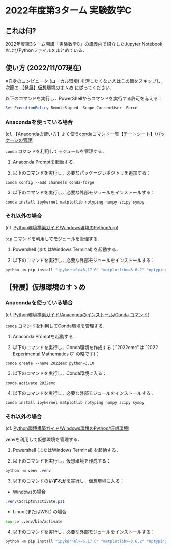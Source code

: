 # 2022年度第3ターム 実験数学C

## これは何?

2022年度第3ターム開講「実験数学C」の講義内で紹介したJupyter NotebookおよびPythonファイルをまとめている．

## 使い方 (2022/11/07現在)

※自身のコンピュータ (ローカル環境) を汚したくない人はこの節をスキップし，次節の [【発展】仮想環境のすゝめ](https://github.com/fumiyanll23/2022-experimental-mathematics-c/tree/main#%E7%99%BA%E5%B1%95%E4%BB%AE%E6%83%B3%E7%92%B0%E5%A2%83%E3%81%AE%E3%81%99%E3%82%9D%E3%82%81) に従ってください．

以下のコマンドを実行し，PowerShellからコマンドを実行する許可を与える：

```powershell
Set-ExecutionPolicy RemoteSigned -Scope CurrentUser -Force
```

### Anacondaを使っている場合

(cf. [【Anacondaの使い方】よく使うcondaコマンド一覧【チートシート】/パッケージの管理](https://hogelog.com/python/conda-command.html#toc7))

`conda` コマンドを利用してモジュールを管理する．

1. Anaconda Promptを起動する．

2. 以下のコマンドを実行し，必要なパッケージレポジトリを追加する：

```terminal
conda config --add channels conda-forge
```

3. 以下のコマンドを実行し，必要な外部モジュールをインストールする：

```terminal
conda install ipykernel matplotlib nptyping numpy scipy sympy
```

### それ以外の場合

(cf. [Python環境構築ガイド/Windows環境のPython/pip](https://www.python.jp/install/windows/pip.html))

`pip` コマンドを利用してモジュールを管理する．

1. Powershell (またはWindows Terminal) を起動する．

2. 以下のコマンドを実行し，必要な外部モジュールをインストールする：

```powershell
python -m pip install "ipykernel>=6.17.0" "matplotlib>=3.6.2" "nptyping>=2.3.1" "numpy>=1.23.4" "scipy>=1.9.3" "sympy>=1.11.1"
```

## 【発展】仮想環境のすゝめ

### Anacondaを使っている場合

(cf. [Python環境構築ガイド/Anacondaのインストール/Conda コマンド](https://www.python.jp/install/anaconda/conda.html))

`conda` コマンドを利用してConda環境を管理する．

1. Anaconda Promptを起動する．

2. 以下のコマンドを実行し，Conda環境を作成する (\``2022emc''は\``2022 Experimental Mathematics C''の略です)：

```terminal
conda create --name 2022emc python=3.10
```

3. 以下のコマンドを実行し，Conda環境に入る：

```terminal
conda activate 2022emc
```

4. 以下のコマンドを実行し，必要な外部モジュールをインストールする：

```terminal
conda install ipykernel matplotlib nptyping numpy scipy sympy
```

### それ以外の場合

(cf. [Python環境構築ガイド/Windows環境のPython/仮想環境](https://www.python.jp/install/windows/venv.html))

venvを利用して仮想環境を管理する．

1. Powershell (またはWindows Terminal) を起動する．

2. 以下のコマンドを実行し，仮想環境を作成する：

```powershell
python -m venv .venv
```

3. 以下のコマンドの**いずれか**を実行し，仮想環境に入る：

- Windowsの場合

```powershell
.venv\Scripts\activate.ps1
```

- Linux (またはWSL) の場合

```bash
source .venv/bin/activate
```

4. 以下のコマンドを実行し，必要な外部モジュールをインストールする：

```powershell
python -m pip install "ipykernel>=6.17.0" "matplotlib>=3.6.2" "nptyping>=2.3.1" "numpy>=1.23.4" "scipy>=1.9.3" "sympy>=1.11.1"
```
